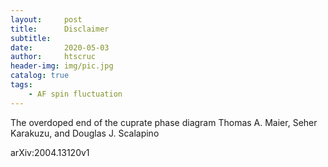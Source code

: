 ```yaml
---
layout:     post
title:      Disclaimer
subtitle:   
date:       2020-05-03
author:     htscruc
header-img: img/pic.jpg
catalog: true
tags:
    - AF spin fluctuation
---
```


The overdoped end of the cuprate phase diagram
Thomas A. Maier, Seher Karakuzu, and Douglas J. Scalapino

arXiv:2004.13120v1


